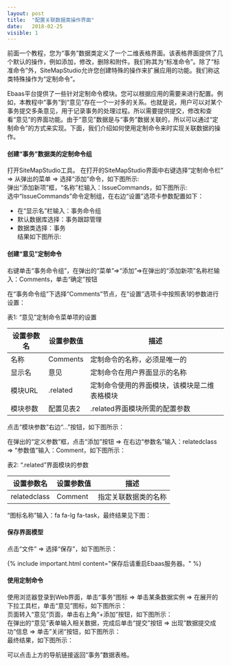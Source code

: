 ```yaml
---
layout: post
title:  "配置关联数据类操作界面"
date:   2018-02-25
visible: 1
---
```


前面一个教程，您为“事务”数据类定义了一个二维表格界面。该表格界面提供了几个默认的操作，例如添加，修改，删除和附件。我们称其为“标准命令”。除了“标准命令”外，SiteMapStudio允许您创建特殊的操作来扩展应用的功能。我们称这类特殊操作为“定制命令”。

Ebaas平台提供了一些针对定制命令模块。您可以根据应用的需要来进行配置。例如，本教程中“事务”到“意见”存在一个一对多的关系。也就是说，用户可以对某个事务提交多条意见，用于记录事务的处理过程。所以需要提供提交，修改和查看“意见”的界面功能。由于“意见”数据是与“事务”数据关联的，所以可以通过“定制命令”的方式来实现。下面，我们介绍如何使用定制命令来时实现关联数据的操作。

#### 创建“事务”数据类的定制命令组
打开SiteMapStudio工具。 在打开的SiteMapStudio界面中右键选择“定制命令栏” => 从弹出的菜单 => 选择“添加”命令，如下图所示:
<img src="{{'/assets/img/2018-2-25-创建关联数据类操作界面1B.png' | prepend: site.baseurl }}" alt=""><br>
弹出“添加新项”框，“名称”栏输入：IssueCommands，如下图所示:
<img src="{{'/assets/img/2018-2-25-创建关联数据类操作界面1C.png' | prepend: site.baseurl }}" alt=""><br>
选中“IssueCommands”命令定制组，在右边“设置”选项卡参数配置如下：<br>
* 在“显示名”栏输入：事务命令组<br>
* 默认数据库选择：事务跟踪管理<br>
* 数据类选择：事务<br>
结果如下图所示:
<img src="{{'/assets/img/2018-2-25-创建关联数据类操作界面2C.png' | prepend: site.baseurl }}" alt=""><br>

#### 创建“意见”定制命令

右键单击“事务命令组”，在弹出的“菜单”=>“添加”=>在弹出的“添加新项”名称栏输入：Comments，单击“确定”按钮
<img src="{{'/assets/img/2018-2-25-创建关联数据类操作界面8C.png' | prepend: site.b。seurl }}" alt=""><br>

在“事务命令组”下选择“Comments”节点，在“设置”选项卡中按照表1的参数进行设置：<br>

表1: “意见”定制命令菜单项的设置

| 设置参数名 | 设置参数值 | 描述 |
|-------|--------|---------|
| 名称 | Comments | 定制命令的名称，必须是唯一的 |
| 显示名 | 意见 | 定制命令在用户界面显示的名称 |
| 模块URL |.related | 定制命令使用的界面模块，该模块是二维表格模块 |
| 模块参数 | 配置见表2 |.related界面模块所需的配置参数 |

<img src="{{'/assets/img/2018-2-25-创建关联数据类操作界面5D.png' | prepend: site.baseurl }}" alt=""><br>
点击“模块参数”右边“...”按钮，如下图所示：

在弹出的“定义参数”框，点击“添加”按钮 => 在右边“参数名”输入：relatedclass => “参数值”输入：Comment，如下图所示：

表2: “.related”界面模块的参数

| 设置参数名 | 设置参数值 | 描述 |
|-------|--------|---------|
| relatedclass | Comment | 指定关联数据类的名称 |

<img src="{{'/assets/img/2018-2-25-创建关联数据类操作界面6.png' | prepend: site.baseurl }}" alt=""><br>
“图标名称”输入：fa fa-lg fa-task，最终结果见下图：<br>
<img src="{{'/assets/img/2018-2-25-创建关联数据类操作界面7C1.png' | prepend: site.baseurl }}" alt=""><br>

#### 保存界面模型
点击“文件” => 选择“保存”，如下图所示：
<img src="{{'/assets/img/2018-2-25-保存事务菜单模板C.png' | prepend: site.baseurl }}" alt=""><br>

{% include important.html content="保存后请重启Ebaas服务器。" %}

#### 使用定制命令
使用浏览器登录到Web界面，单击“事务”图标 => 单击某条数据实例 => 在展开的下拉工具栏，单击“意见”图标，如下图所示：
<img src="{{'/assets/img/2018-2-25-使用定制命令1.png' | prepend: site.baseurl }}" alt=""><br>
页面转入“意见”页面，单击右上角“+添加”按钮，如下图所示：
<img src="{{'/assets/img/2018-2-25-使用定制命令2.png' | prepend: site.baseurl }}" alt=""><br>
在弹出的“意见”表单输入相关数据，完成后单击“提交”按钮 => 出现”数据提交成功“信息 => 单击”关闭“按钮，如下图所示：
<img src="{{'/assets/img/2018-2-25-使用定制命令3.png' | prepend: site.baseurl }}" alt=""><br>
最终结果，如下图所示：
<img src="{{'/assets/img/2018-2-25-使用定制命令4.png' | prepend: site.baseurl }}" alt=""><br>

可以点击上方的导航链接返回“事务”数据表格。

